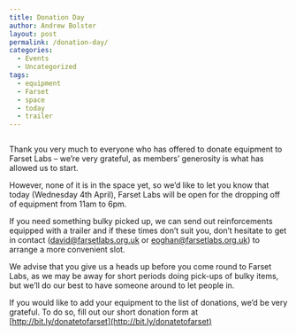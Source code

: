 ```yaml
---
title: Donation Day
author: Andrew Bolster
layout: post
permalink: /donation-day/
categories:
  - Events
  - Uncategorized
tags:
  - equipment
  - Farset
  - space
  - today
  - trailer
---
```

<img class="alignright size-medium wp-image-162" title="begging-cat" src="http://i0.wp.com/farsetlabs.org.uk/blog/wp-content/uploads/2012/04/begging-cat-278x300.jpg?fit=278%2C300" alt="" data-recalc-dims="1" />

Thank you very much to everyone who has offered to donate equipment to Farset Labs &#8211; we&#8217;re very grateful, as members&#8217; generosity is what has allowed us to start.

However, none of it is in the space yet, so we&#8217;d like to let you know that today (Wednesday 4th April), Farset Labs will be open for the dropping off of equipment from 11am to 6pm.

If you need something bulky picked up, we can send out reinforcements equipped with a trailer and if these times don&#8217;t suit you, don&#8217;t hesitate to get in contact (david@farsetlabs.org.uk or eoghan@farsetlabs.org.uk) to arrange a more convenient slot.

We advise that you give us a heads up before you come round to Farset Labs, as we may be away for short periods doing pick-ups of bulky items, but we&#8217;ll do our best to have someone around to let people in.

If you would like to add your equipment to the list of donations, we&#8217;d be very grateful. To do so, fill out our short donation form at [http://bit.ly/donatetofarset](http://bit.ly/donatetofarset)
